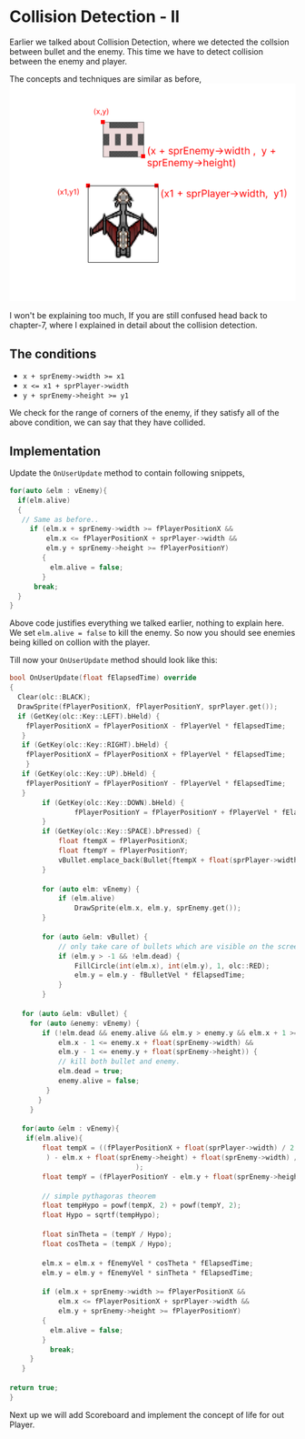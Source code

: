 # Collision Detection - II
Earlier we talked about Collision Detection, where we detected the collsion 
between bullet and the enemy. This time we have to detect collision between
the enemy and player.

The concepts and techniques are similar as before,
![Collision between Enemy and Player](../image/collision-enemy-player.png)

I won't be explaining too much, If you are still confused head back to chapter-7, where I explained in detail about the collision detection.

## The conditions
* `x + sprEnemy->width >= x1`
* `x <= x1 + sprPlayer->width`
* `y + sprEnemy->height >= y1`

We check for the range of corners of the enemy, if they satisfy all of the above
condition, we can say that they have collided.

## Implementation
Update the `OnUserUpdate` method to contain following snippets,
```cpp
for(auto &elm : vEnemy){
  if(elm.alive)
  {
   // Same as before..
     if (elm.x + sprEnemy->width >= fPlayerPositionX &&
         elm.x <= fPlayerPositionX + sprPlayer->width &&
         elm.y + sprEnemy->height >= fPlayerPositionY)
        {
          elm.alive = false;
        }
      break;
  }
}
```
Above code justifies everything we talked earlier, nothing to explain here.
We set `elm.alive = false` to kill the enemy. So now you should see
enemies being killed on collion with the player.

Till now your `OnUserUpdate` method should look like this:
```cpp
bool OnUserUpdate(float fElapsedTime) override
{
  Clear(olc::BLACK);
  DrawSprite(fPlayerPositionX, fPlayerPositionY, sprPlayer.get());
  if (GetKey(olc::Key::LEFT).bHeld) {
    fPlayerPositionX = fPlayerPositionX - fPlayerVel * fElapsedTime;
   }
   if (GetKey(olc::Key::RIGHT).bHeld) {
    fPlayerPositionX = fPlayerPositionX + fPlayerVel * fElapsedTime;
    }
   if (GetKey(olc::Key::UP).bHeld) {
    fPlayerPositionY = fPlayerPositionY - fPlayerVel * fElapsedTime;
   }
        if (GetKey(olc::Key::DOWN).bHeld) {
                fPlayerPositionY = fPlayerPositionY + fPlayerVel * fElapsedTime;
        }
        if (GetKey(olc::Key::SPACE).bPressed) {
            float ftempX = fPlayerPositionX;
            float ftempY = fPlayerPositionY;
            vBullet.emplace_back(Bullet{ftempX + float(sprPlayer->width) / 2, ftempY, false});
        }

        for (auto elm: vEnemy) {
            if (elm.alive)
                DrawSprite(elm.x, elm.y, sprEnemy.get());
        }

        for (auto &elm: vBullet) {
            // only take care of bullets which are visible on the screen
            if (elm.y > -1 && !elm.dead) {
                FillCircle(int(elm.x), int(elm.y), 1, olc::RED);
                elm.y = elm.y - fBulletVel * fElapsedTime;
            }
        }

   for (auto &elm: vBullet) {
     for (auto &enemy: vEnemy) {
        if (!elm.dead && enemy.alive && elm.y > enemy.y && elm.x + 1 >= enemy.x &&
            elm.x - 1 <= enemy.x + float(sprEnemy->width) &&
            elm.y - 1 <= enemy.y + float(sprEnemy->height)) {
            // kill both bullet and enemy.
            elm.dead = true;
            enemy.alive = false;
         }
       }
     }

   for(auto &elm : vEnemy){
    if(elm.alive){
        float tempX = ((fPlayerPositionX + float(sprPlayer->width) / 2
         ) - elm.x + float(sprEnemy->height) + float(sprEnemy->width) / 2
                               );
        float tempY = (fPlayerPositionY - elm.y + float(sprEnemy->height));

        // simple pythagoras theorem
        float tempHypo = powf(tempX, 2) + powf(tempY, 2);
        float Hypo = sqrtf(tempHypo);

        float sinTheta = (tempY / Hypo);
        float cosTheta = (tempX / Hypo);

        elm.x = elm.x + fEnemyVel * cosTheta * fElapsedTime;
        elm.y = elm.y + fEnemyVel * sinTheta * fElapsedTime;

        if (elm.x + sprEnemy->width >= fPlayerPositionX &&
            elm.x <= fPlayerPositionX + sprPlayer->width &&
            elm.y + sprEnemy->height >= fPlayerPositionY)
        {
          elm.alive = false;
        }
          break;
     }
   }

return true;
}
```

Next up we will add Scoreboard and implement the concept of life
for out Player.
